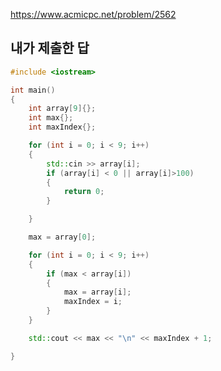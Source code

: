 https://www.acmicpc.net/problem/2562

내가 제출한 답
-------------

```cpp
#include <iostream>

int main()
{
	int array[9]{};
	int max{};
	int maxIndex{};

	for (int i = 0; i < 9; i++)
	{
		std::cin >> array[i];
		if (array[i] < 0 || array[i]>100)
		{
			return 0;
		}

	}

	max = array[0];

	for (int i = 0; i < 9; i++)
	{
		if (max < array[i])
		{
			max = array[i];
			maxIndex = i;
		}
	}

	std::cout << max << "\n" << maxIndex + 1;

}
```
